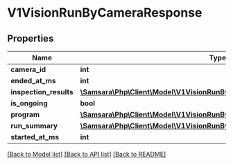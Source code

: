 # V1VisionRunByCameraResponse

## Properties
Name | Type | Description | Notes
------------ | ------------- | ------------- | -------------
**camera_id** | **int** |  | [optional] 
**ended_at_ms** | **int** |  | [optional] 
**inspection_results** | [**\Samsara\Php\Client\Model\V1VisionRunByCameraResponseInspectionResults[]**](V1VisionRunByCameraResponseInspectionResults.md) |  | [optional] 
**is_ongoing** | **bool** |  | [optional] 
**program** | [**\Samsara\Php\Client\Model\V1VisionRunByCameraResponseProgram**](V1VisionRunByCameraResponseProgram.md) |  | [optional] 
**run_summary** | [**\Samsara\Php\Client\Model\V1VisionRunByCameraResponseRunSummary**](V1VisionRunByCameraResponseRunSummary.md) |  | [optional] 
**started_at_ms** | **int** |  | [optional] 

[[Back to Model list]](../README.md#documentation-for-models) [[Back to API list]](../README.md#documentation-for-api-endpoints) [[Back to README]](../README.md)


